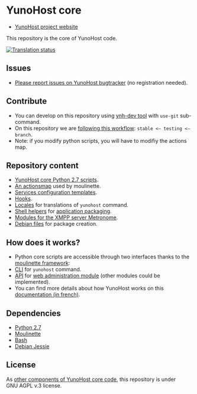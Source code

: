 # YunoHost core

- [YunoHost project website](https://yunohost.org)

This repository is the core of YunoHost code.

<a href="https://translate.yunohost.org/engage/yunohost/?utm_source=widget">
<img src="https://translate.yunohost.org/widgets/yunohost/-/287x66-white.png" alt="Translation status" />
</a>

## Issues
- [Please report issues on YunoHost bugtracker](https://dev.yunohost.org/projects/yunohost/issues) (no registration needed).

## Contribute
- You can develop on this repository using [ynh-dev tool](https://github.com/YunoHost/ynh-dev) with `use-git`  sub-command.
- On this repository we are [following this workflow](https://yunohost.org/#/build_system_en): `stable <— testing <— branch`.
- Note: if you modify python scripts, you will have to modifiy the actions map.

## Repository content
- [YunoHost core Python 2.7 scripts](https://github.com/YunoHost/yunohost/tree/stable/src/yunohost).
- [An actionsmap](https://github.com/YunoHost/yunohost/blob/stable/data/actionsmap/yunohost.yml) used by moulinette.
- [Services configuration templates](https://github.com/YunoHost/yunohost/tree/stable/data/templates).
- [Hooks](https://github.com/YunoHost/yunohost/tree/stable/data/hooks).
- [Locales](https://github.com/YunoHost/yunohost/tree/stable/locales) for translations of `yunohost` command.
- [Shell helpers](https://github.com/YunoHost/yunohost/tree/stable/data/helpers.d) for [application packaging](https://yunohost.org/#/packaging_apps_helpers_en).
- [Modules for the XMPP server Metronome](https://github.com/YunoHost/yunohost/tree/stable/lib/metronome/modules).
- [Debian files](https://github.com/YunoHost/yunohost/tree/stable/debian) for package creation.

## How does it works?
- Python core scripts are accessible through two interfaces thanks to the [moulinette framework](https://github.com/YunoHost/moulinette):
 - [CLI](https://en.wikipedia.org/wiki/Command-line_interface) for `yunohost` command.
 - [API](https://en.wikipedia.org/wiki/Application_programming_interface) for [web administration module](https://github.com/YunoHost/yunohost-admin) (other modules could be implemented).
- You can find more details about how YunoHost works on this [documentation (in french)](https://yunohost.org/#/package_list_fr).

## Dependencies
- [Python 2.7](https://www.python.org/download/releases/2.7)
- [Moulinette](https://github.com/YunoHost/moulinette)
- [Bash](https://www.gnu.org/software/bash/bash.html)
- [Debian Jessie](https://www.debian.org/releases/jessie)

## License
As [other components of YunoHost core code](https://yunohost.org/#/faq_en), this repository is under GNU AGPL v.3 license.
